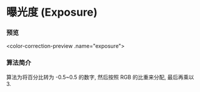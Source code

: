 # 曝光度 (Exposure)


### 预览

<color-correction-preview .name="exposure"></color-correction-preview>


### 算法简介

算法为将百分比转为 -0.5~0.5 的数字, 然后按照 RGB 的比重来分配, 最后再乘以 3.
